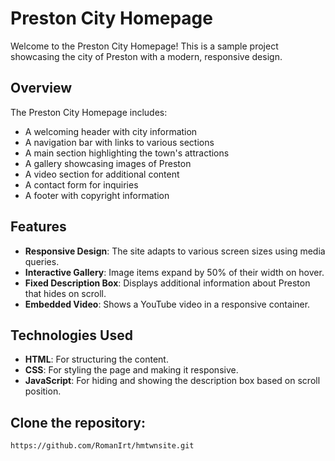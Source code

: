# Preston City Homepage

Welcome to the Preston City Homepage! This is a sample project showcasing the city of Preston with a modern, responsive design.

## Overview

The Preston City Homepage includes:

- A welcoming header with city information
- A navigation bar with links to various sections
- A main section highlighting the town's attractions
- A gallery showcasing images of Preston
- A video section for additional content
- A contact form for inquiries
- A footer with copyright information

## Features

- **Responsive Design**: The site adapts to various screen sizes using media queries.
- **Interactive Gallery**: Image items expand by 50% of their width on hover.
- **Fixed Description Box**: Displays additional information about Preston that hides on scroll.
- **Embedded Video**: Shows a YouTube video in a responsive container.

## Technologies Used

- **HTML**: For structuring the content.
- **CSS**: For styling the page and making it responsive.
- **JavaScript**: For hiding and showing the description box based on scroll position.

## Clone the repository:
   ```bash
https://github.com/RomanIrt/hmtwnsite.git
